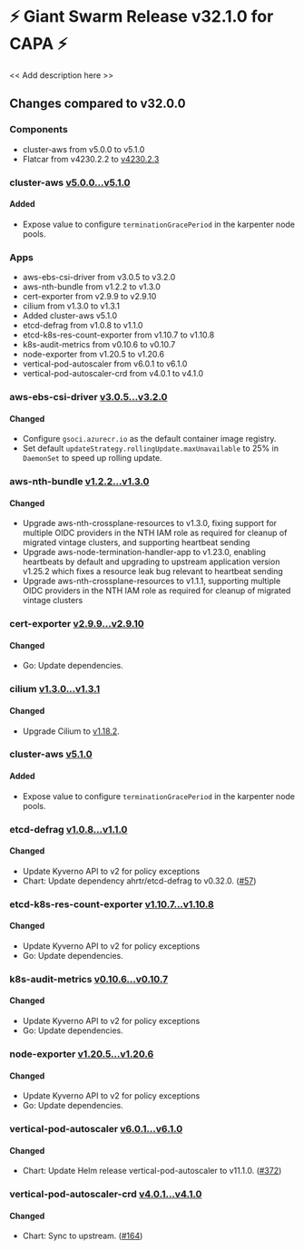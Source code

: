 # :zap: Giant Swarm Release v32.1.0 for CAPA :zap:

<< Add description here >>

## Changes compared to v32.0.0

### Components

- cluster-aws from v5.0.0 to v5.1.0
- Flatcar from v4230.2.2 to [v4230.2.3](https://www.flatcar-linux.org/releases/#release-4230.2.3)

### cluster-aws [v5.0.0...v5.1.0](https://github.com/giantswarm/cluster-aws/compare/v5.0.0...v5.1.0)

#### Added

- Expose value to configure `terminationGracePeriod` in the karpenter node pools.

### Apps

- aws-ebs-csi-driver from v3.0.5 to v3.2.0
- aws-nth-bundle from v1.2.2 to v1.3.0
- cert-exporter from v2.9.9 to v2.9.10
- cilium from v1.3.0 to v1.3.1
- Added cluster-aws v5.1.0
- etcd-defrag from v1.0.8 to v1.1.0
- etcd-k8s-res-count-exporter from v1.10.7 to v1.10.8
- k8s-audit-metrics from v0.10.6 to v0.10.7
- node-exporter from v1.20.5 to v1.20.6
- vertical-pod-autoscaler from v6.0.1 to v6.1.0
- vertical-pod-autoscaler-crd from v4.0.1 to v4.1.0

### aws-ebs-csi-driver [v3.0.5...v3.2.0](https://github.com/giantswarm/aws-ebs-csi-driver-app/compare/v3.0.5...v3.2.0)

#### Changed

- Configure `gsoci.azurecr.io` as the default container image registry.
- Set default `updateStrategy.rollingUpdate.maxUnavailable` to 25% in `DaemonSet` to speed up rolling update.

### aws-nth-bundle [v1.2.2...v1.3.0](https://github.com/giantswarm/aws-nth-bundle/compare/v1.2.2...v1.3.0)

#### Changed

- Upgrade aws-nth-crossplane-resources to v1.3.0, fixing support for multiple OIDC providers in the NTH IAM role as required for cleanup of migrated vintage clusters, and supporting heartbeat sending
- Upgrade aws-node-termination-handler-app to v1.23.0, enabling heartbeats by default and upgrading to upstream application version v1.25.2 which fixes a resource leak bug relevant to heartbeat sending
- Upgrade aws-nth-crossplane-resources to v1.1.1, supporting multiple OIDC providers in the NTH IAM role as required for cleanup of migrated vintage clusters

### cert-exporter [v2.9.9...v2.9.10](https://github.com/giantswarm/cert-exporter/compare/v2.9.9...v2.9.10)

#### Changed

- Go: Update dependencies.

### cilium [v1.3.0...v1.3.1](https://github.com/giantswarm/cilium-app/compare/v1.3.0...v1.3.1)

#### Changed

- Upgrade Cilium to [v1.18.2](https://github.com/cilium/cilium/releases/tag/v1.18.2).

### cluster-aws [v5.1.0](https://github.com/giantswarm/cluster-aws/releases/tag/v5.1.0)

#### Added

- Expose value to configure `terminationGracePeriod` in the karpenter node pools.

### etcd-defrag [v1.0.8...v1.1.0](https://github.com/giantswarm/etcd-defrag-app/compare/v1.0.8...v1.1.0)

#### Changed

- Update Kyverno API to v2 for policy exceptions
- Chart: Update dependency ahrtr/etcd-defrag to v0.32.0. ([#57](https://github.com/giantswarm/etcd-defrag-app/pull/57))

### etcd-k8s-res-count-exporter [v1.10.7...v1.10.8](https://github.com/giantswarm/etcd-kubernetes-resources-count-exporter/compare/v1.10.7...v1.10.8)

#### Changed

- Update Kyverno API to v2 for policy exceptions
- Go: Update dependencies.

### k8s-audit-metrics [v0.10.6...v0.10.7](https://github.com/giantswarm/k8s-audit-metrics/compare/v0.10.6...v0.10.7)

#### Changed

- Update Kyverno API to v2 for policy exceptions
- Go: Update dependencies.

### node-exporter [v1.20.5...v1.20.6](https://github.com/giantswarm/node-exporter-app/compare/v1.20.5...v1.20.6)

#### Changed

- Update Kyverno API to v2 for policy exceptions
- Go: Update dependencies.

### vertical-pod-autoscaler [v6.0.1...v6.1.0](https://github.com/giantswarm/vertical-pod-autoscaler-app/compare/v6.0.1...v6.1.0)

#### Changed

- Chart: Update Helm release vertical-pod-autoscaler to v11.1.0. ([#372](https://github.com/giantswarm/vertical-pod-autoscaler-app/pull/372))

### vertical-pod-autoscaler-crd [v4.0.1...v4.1.0](https://github.com/giantswarm/vertical-pod-autoscaler-crd/compare/v4.0.1...v4.1.0)

#### Changed

- Chart: Sync to upstream. ([#164](https://github.com/giantswarm/vertical-pod-autoscaler-crd/pull/164))
